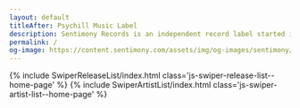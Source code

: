 ```yaml
---
layout: default
titleAfter: Psychill Music Label
description: Sentimony Records is an independent record label started in Ukraine during the autumn 2006 by Irukanji with the main goal to contribute the growth of the psychedelic chillout scene.
permalink: /
og-image: https://content.sentimony.com/assets/img/og-images/sentimony/home.jpg
---
```


<hero></hero>
<about></about>
{% include SwiperReleaseList/index.html class='js-swiper-release-list--home-page' %}
{% include SwiperArtistList/index.html class='js-swiper-artist-list--home-page' %}
